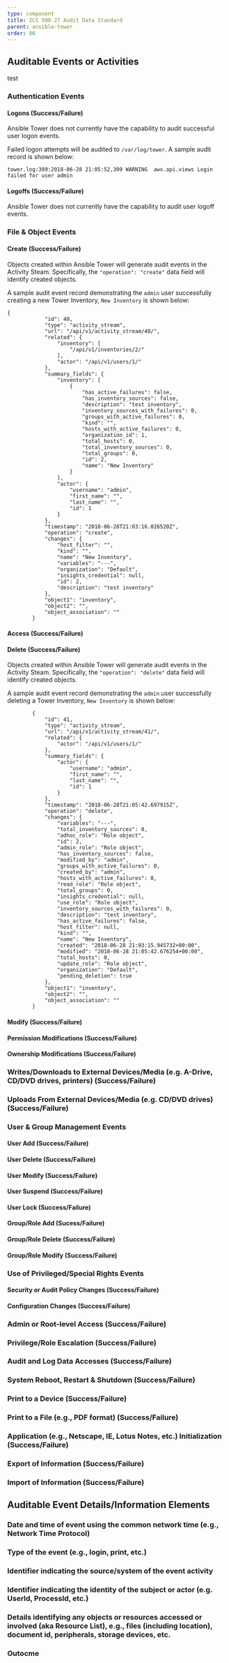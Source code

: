 ```yaml
---
type: component
title: ICS 500-27 Audit Data Standard
parent: ansible-tower
order: 06
---
```


## Auditable Events or Activities
test

### Authentication Events
#### Logons (Success/Failure)
Ansible Tower does not currently have the capability
to audit successful user logon events.

Failed logon attempts will be audited to ``/var/log/tower``. A sample audit record is shown below:

`````
tower.log:309:2018-06-28 21:05:52,309 WARNING  awx.api.views Login failed for user admin
`````

#### Logoffs (Success/Failure)
Ansible Tower does not currently have the capability to
audit user logoff events.

### File & Object Events
#### Create (Success/Failure)
Objects created within Ansible Tower will generate audit
events in the Activity Steam. Specifically, the
``"operation": "create"`` data field will identify created
objects.

A sample audit event record demonstrating the ``admin``
user successfully creating a new Tower Inventory, ``New Inventory``
is shown below:

`````
{
            "id": 40,
            "type": "activity_stream",
            "url": "/api/v1/activity_stream/40/",
            "related": {
                "inventory": [
                    "/api/v1/inventories/2/"
                ],
                "actor": "/api/v1/users/1/"
            },
            "summary_fields": {
                "inventory": [
                    {
                        "has_active_failures": false,
                        "has_inventory_sources": false,
                        "description": "test inventory",
                        "inventory_sources_with_failures": 0,
                        "groups_with_active_failures": 0,
                        "kind": "",
                        "hosts_with_active_failures": 0,
                        "organization_id": 1,
                        "total_hosts": 0,
                        "total_inventory_sources": 0,
                        "total_groups": 0,
                        "id": 2,
                        "name": "New Inventory"
                    }
                ],
                "actor": {
                    "username": "admin",
                    "first_name": "",
                    "last_name": "",
                    "id": 1
                }
            },
            "timestamp": "2018-06-28T21:03:16.026520Z",
            "operation": "create",
            "changes": {
                "host_filter": "",
                "kind": "",
                "name": "New Inventory",
                "variables": "---",
                "organization": "Default",
                "insights_credential": null,
                "id": 2,
                "description": "test inventory"
            },
            "object1": "inventory",
            "object2": "",
            "object_association": ""
        }
`````


#### Access (Success/Failure)
#### Delete (Success/Failure)
Objects created within Ansible Tower will generate audit
events in the Activity Steam. Specifically, the
``"operation": "delete"`` data field will identify created
objects.

A sample audit event record demonstrating the ``admin``
user successfully deleting a Tower Inventory, ``New Inventory``
is shown below:

`````
        {
            "id": 41,
            "type": "activity_stream",
            "url": "/api/v1/activity_stream/41/",
            "related": {
                "actor": "/api/v1/users/1/"
            },
            "summary_fields": {
                "actor": {
                    "username": "admin",
                    "first_name": "",
                    "last_name": "",
                    "id": 1
                }
            },
            "timestamp": "2018-06-28T21:05:42.697915Z",
            "operation": "delete",
            "changes": {
                "variables": "---",
                "total_inventory_sources": 0,
                "adhoc_role": "Role object",
                "id": 2,
                "admin_role": "Role object",
                "has_inventory_sources": false,
                "modified_by": "admin",
                "groups_with_active_failures": 0,
                "created_by": "admin",
                "hosts_with_active_failures": 0,
                "read_role": "Role object",
                "total_groups": 0,
                "insights_credential": null,
                "use_role": "Role object",
                "inventory_sources_with_failures": 0,
                "description": "test inventory",
                "has_active_failures": false,
                "host_filter": null,
                "kind": "",
                "name": "New Inventory",
                "created": "2018-06-28 21:03:15.945732+00:00",
                "modified": "2018-06-28 21:05:42.676254+00:00",
                "total_hosts": 0,
                "update_role": "Role object",
                "organization": "Default",
                "pending_deletion": true
            },
            "object1": "inventory",
            "object2": "",
            "object_association": ""
        }
`````

#### Modify (Success/Failure)
#### Permission Modifications (Success/Failure)
#### Ownership Modifications (Success/Failure)

### Writes/Downloads to External Devices/Media (e.g. A-Drive, CD/DVD drives, printers) (Success/Failure)

### Uploads From External Devices/Media (e.g. CD/DVD drives) (Success/Failure)

### User & Group Management Events
#### User Add (Success/Failure)
#### User Delete (Success/Failure)
#### User Modify (Success/Failure)
#### User Suspend (Success/Failure)
#### User Lock (Success/Failure)

#### Group/Role Add (Sucess/Failure)
#### Group/Role Delete (Success/Failure)
#### Group/Role Modify (Success/Failure)

### Use of Privileged/Special Rights Events
#### Security or Audit Policy Changes (Success/Failure)
#### Configuration Changes (Success/Failure)

### Admin or Root-level Access (Success/Failure)

### Privilege/Role Escalation (Success/Failure)

### Audit and Log Data Accesses (Success/Failure)

### System Reboot, Restart & Shutdown (Success/Failure)

### Print to a Device (Success/Failure)

### Print to a File (e.g., PDF format) (Success/Failure)

### Application (e.g., Netscape, IE, Lotus Notes, etc.) Initialization (Success/Failure)

### Export of Information (Success/Failure)

### Import of Information (Success/Failure)

## Auditable Event Details/Information Elements
### Date and time of event using the common network time (e.g., Network Time Protocol)
### Type of the event (e.g., login, print, etc.)
### Identifier indicating the source/system of the event activity
### Identifier indicating the identity of the subject or actor (e.g. UserId, ProcessId, etc.)
### Details identifying any objects or resources accessed or involved (aka Resource List), e.g., files (including location), document id, peripherals, storage devices, etc.
### Outocme

